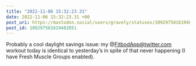 ```yaml
---
title: "2022-11-06 15:32:23.31"
date: 2022-11-06 15:32:23.31 +00
post_uri: https://mastodon.social/users/gravely/statuses/109297581619482051
post_id: 109297581619482051
---
```

Probably a cool daylight savings issue: my @FitbodApp@twitter.com workout today is identical to yesterday’s in spite of that never happening (I have Fresh Muscle Groups enabled).


